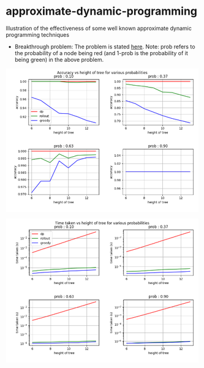 # approximate-dynamic-programming
Illustration of the effectiveness of some well known approximate dynamic programming techniques

- Breakthrough problem: The problem is stated [here](jayanthrr.github.io/post/rollout). Note: prob refers to the probability of a node being red (and 1-prob is the probability of it being green) in the above problem.

![accuracy](accuracy.png)

![time](time.png)



